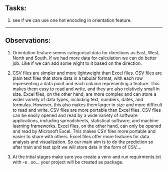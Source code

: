 ## Tasks:

1. see if we can use one hot encoding in orientation feature.




------

## Observations:
1. Orientation feature seems categorical data for directions as East, West, North and South. If we had more data for calculation we can do better job. Like if we can add some wight to it based on the direction.

2. CSV files are simpler and more lightweight than Excel files. CSV files are plain text files that store data in a tabular format, with each row representing a data point and each column representing a feature. This makes them easy to read and write, and they are also relatively small in size. Excel files, on the other hand, are more complex and can store a wider variety of data types, including text, numbers, dates, and formulas. However, this also makes them larger in size and more difficult to read and write.
CSV files are more portable than Excel files. CSV files can be easily opened and read by a wide variety of software applications, including spreadsheets, statistical software, and machine learning frameworks. Excel files, on the other hand, can only be opened and read by Microsoft Excel. This makes CSV files more portable and easier to share with others.
Excel files offer more features for data analysis and visualization. So our main aim is to do the prediction so after train and test split we will store data in the form of CSV....

3. At the intial stages make sure you create a venv and run requirments.txt with -e . so... your project will be created as package.

